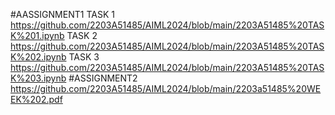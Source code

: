 #AASSIGNMENT1
TASK 1 https://github.com/2203A51485/AIML2024/blob/main/2203A51485%20TASK%201.ipynb
TASK 2 https://github.com/2203A51485/AIML2024/blob/main/2203A51485%20TASK%202.ipynb
TASK 3 https://github.com/2203A51485/AIML2024/blob/main/2203A51485%20TASK%203.ipynb
#ASSIGNMENT2
https://github.com/2203A51485/AIML2024/blob/main/2203a51485%20WEEK%202.pdf
